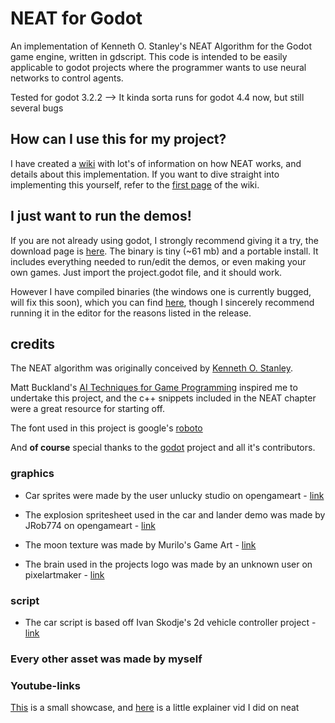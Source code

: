 # NEAT for Godot
An implementation of Kenneth O. Stanley's NEAT Algorithm for the Godot game engine,
written in gdscript. This code is intended to be easily applicable to godot
projects where the programmer wants to use neural networks to control agents.

Tested for godot 3.2.2 --> It kinda sorta runs for godot 4.4 now, but still several bugs

## How can I use this for my project?
I have created a [wiki](https://github.com/pastra98/NEAT_for_Godot/wiki)
with lot's of information on how NEAT works, and details about this implementation.
If you want to dive straight into implementing this yourself, refer to the
[first page](https://github.com/pastra98/NEAT_for_Godot/wiki/How-do-I-use-this-for-my-own-project%3F)
of the wiki.

## I just want to run the demos!
If you are not already using godot, I strongly recommend giving it a try, the download
page is [here](https://godotengine.org/download/). The binary is tiny (~61 mb)
and a portable install. It includes everything needed to run/edit the demos, or
even making your own games. Just import the project.godot file, and it should work.

However I have compiled binaries (the windows one is currently bugged, will fix this
soon), which you can find
[here](https://github.com/pastra98/NEAT_for_Godot/releases/tag/v1.0),
though I sincerely recommend running it in the editor for the reasons listed in the release.

## credits
The NEAT algorithm was originally conceived by
[Kenneth O. Stanley](https://www.cs.ucf.edu/~kstanley/).

Matt Buckland's [AI Techniques for Game Programming](https://www.amazon.de/Techniques-Programming-Premier-Press-Development/dp/193184108X)
inspired me to undertake this project, and the c++ snippets included in the NEAT
chapter were a great resource for starting off.

The font used in this project is google's
[roboto](https://fonts.google.com/specimen/Roboto)

And **of course** special thanks to the [godot](https://godotengine.org/) project
and all it's contributors.

### graphics
- Car sprites were made by the user unlucky studio on opengameart -
[link](https://opengameart.org/content/free-top-down-car-sprites-by-unlucky-studio)

- The explosion spritesheet used in the car and lander demo was made by
JRob774 on opengameart - 
[link](https://opengameart.org/content/pixel-explosion-12-frames)

- The moon texture was made by Murilo's Game Art -
[link](http://costamurilo.blogspot.com/2013/04/et49-week-10.html)

- The brain used in the projects logo was made by an unknown user on pixelartmaker - 
[link](http://pixelartmaker.com/art/2bb9b1edc81926c)

### script
- The car script is based off Ivan Skodje's 2d vehicle controller project -
[link](github.com/ivanskodje-godotengine/Vehicle-Controller-2D)

### Every other asset was made by myself

### Youtube-links
[This](https://www.youtube.com/watch?v=6NDMqyDxrD4&list=PLI6w_Ue76Rw799q0-Mp25ilUL5ygkg7ux) is a small showcase, and [here](https://www.youtube.com/watch?v=eg8kELOfpjU&list=PLI6w_Ue76Rw799q0-Mp25ilUL5ygkg7ux&index=5) is a little explainer vid I did on neat
